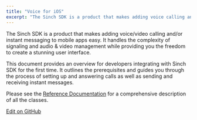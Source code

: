 ```yaml
---
title: "Voice for iOS"
excerpt: "The Sinch SDK is a product that makes adding voice calling and/or instant messaging to mobile apps easy. Continue reading this step-by-step guide now."
---
```

The Sinch SDK is a product that makes adding voice/video calling and/or instant messaging to mobile apps easy. It handles the complexity of signaling and audio & video management while providing you the freedom to create a stunning user interface.

This document provides an overview for developers integrating with Sinch SDK for the first time. It outlines the prerequisites and guides you through the process of setting up and answering calls as well as sending and receiving instant messages.

Please see the [Reference Documentation](http://www.sinch.com/docs/ios/reference/) for a comprehensive description of all the classes.

<a class="edit-on-github" href="https://github.com/sinch/docs/blob/master/docs/voice/voice-for-ios.md">Edit on GitHub</a>